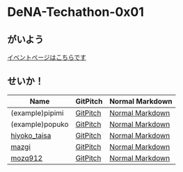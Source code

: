 # DeNA-Techathon-0x01

## がいよう

[イベントページはこちらです](https://denatechstudio.connpass.com/event/72710/)

## せいか！

Name | GitPitch | Normal Markdown
---|---|---
(example)pipimi|[GitPitch](https://gitpitch.com/DeNATECHSTUDIO/DeNA-Techathon-0x00/master?p=pipimi)|[Normal Markdown](pipimi/PITCHME.md)
(example)popuko|[GitPitch](https://gitpitch.com/DeNATECHSTUDIO/DeNA-Techathon-0x00/master?p=popuko)|[Normal Markdown](popuko/PITCHME.md)
[hiyoko_taisa](https://connpass.com/user/hiyoko_taisa/)|[GitPitch](https://gitpitch.com/DeNATECHSTUDIO/DeNA-Techathon-0x00/master?p=hiyoko_taisa)|[Normal Markdown](hiyoko_taisa/PITCHME.md)
[mazgi](https://connpass.com/user/mazgi/)|[GitPitch](https://gitpitch.com/DeNATECHSTUDIO/DeNA-Techathon-0x00/master?p=mazgi)|[Normal Markdown](mazgi/PITCHME.md)
[mozq912](https://connpass.com/user/mozq912/)|[GitPitch](https://gitpitch.com/DeNATECHSTUDIO/DeNA-Techathon-0x00/master?p=mozq912)|[Normal Markdown](mozq912/PITCHME.md)

